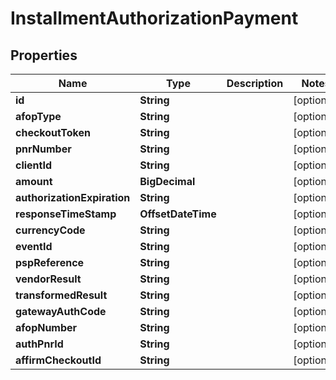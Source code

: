 

# InstallmentAuthorizationPayment


## Properties

| Name | Type | Description | Notes |
|------------ | ------------- | ------------- | -------------|
|**id** | **String** |  |  [optional] |
|**afopType** | **String** |  |  [optional] |
|**checkoutToken** | **String** |  |  [optional] |
|**pnrNumber** | **String** |  |  [optional] |
|**clientId** | **String** |  |  [optional] |
|**amount** | **BigDecimal** |  |  [optional] |
|**authorizationExpiration** | **String** |  |  [optional] |
|**responseTimeStamp** | **OffsetDateTime** |  |  [optional] |
|**currencyCode** | **String** |  |  [optional] |
|**eventId** | **String** |  |  [optional] |
|**pspReference** | **String** |  |  [optional] |
|**vendorResult** | **String** |  |  [optional] |
|**transformedResult** | **String** |  |  [optional] |
|**gatewayAuthCode** | **String** |  |  [optional] |
|**afopNumber** | **String** |  |  [optional] |
|**authPnrId** | **String** |  |  [optional] |
|**affirmCheckoutId** | **String** |  |  [optional] |



